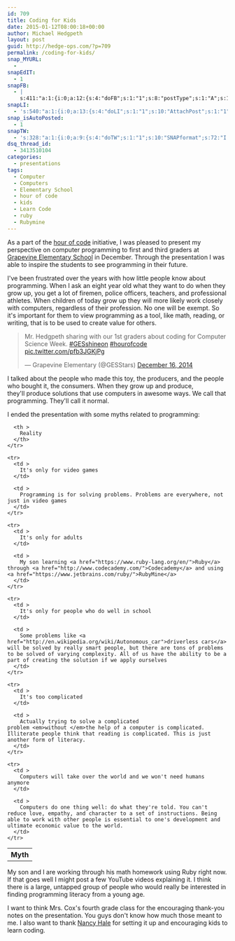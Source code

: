 ```yaml
---
id: 709
title: Coding for Kids
date: 2015-01-12T08:00:18+00:00
author: Michael Hedgpeth
layout: post
guid: http://hedge-ops.com/?p=709
permalink: /coding-for-kids/
snap_MYURL:
  - 
snapEdIT:
  - 1
snapFB:
  - |
    s:411:"a:1:{i:0;a:12:{s:4:"doFB";s:1:"1";s:8:"postType";s:1:"A";s:10:"AttachPost";s:1:"2";s:10:"SNAPformat";s:65:"I had a great time at my sons' school talking about coding %SURL%";s:9:"isAutoImg";s:1:"A";s:8:"imgToUse";s:0:"";s:9:"isAutoURL";s:1:"A";s:8:"urlToUse";s:0:"";s:11:"isPrePosted";s:1:"1";s:8:"isPosted";s:1:"1";s:4:"pgID";s:35:"10152471133176268_10152514777006268";s:5:"pDate";s:19:"2015-01-12 14:01:42";}}";
snapLI:
  - 's:540:"a:1:{i:0;a:13:{s:4:"doLI";s:1:"1";s:10:"AttachPost";s:1:"1";s:10:"SNAPformat";s:41:"New post has been published on %SITENAME%";s:11:"SNAPformatT";s:18:"New Post - %TITLE%";s:9:"isAutoImg";s:1:"A";s:8:"imgToUse";s:0:"";s:9:"isAutoURL";s:1:"A";s:8:"urlToUse";s:0:"";s:11:"isPrePosted";s:1:"1";s:8:"isPosted";s:1:"1";s:4:"pgID";s:19:"5960405051980730368";s:7:"postURL";s:124:"https://www.linkedin.com/updates?discuss=&amp;scope=16659297&amp;stype=M&amp;topic=5960405051980730368&amp;type=U&amp;a=6SxO";s:5:"pDate";s:19:"2015-01-12 14:01:43";}}";'
snap_isAutoPosted:
  - 1
snapTW:
  - 's:328:"a:1:{i:0;a:9:{s:4:"doTW";s:1:"1";s:10:"SNAPformat";s:72:"I had a great time with @GESStars for the #hourofcode initiative! %SURL%";s:8:"attchImg";s:1:"1";s:9:"isAutoImg";s:1:"A";s:8:"imgToUse";s:0:"";s:11:"isPrePosted";s:1:"1";s:8:"isPosted";s:1:"1";s:4:"pgID";s:18:"554639372742430720";s:5:"pDate";s:19:"2015-01-12 14:01:46";}}";'
dsq_thread_id:
  - 3413510104
categories:
  - presentations
tags:
  - Computer
  - Computers
  - Elementary School
  - hour of code
  - kids
  - Learn Code
  - ruby
  - Rubymine
---
```

As a part of the [hour of code](http://hourofcode.com/us) initiative, I was pleased to present my perspective on computer programming to first and third graders at [Grapevine Elementary School](http://www.gcisd-k12.org/Domain/1675) in December. Through the presentation I was able to inspire the students to see programming in their future.<!--more-->

I've been frustrated over the years with how little people know about programming. When I ask an eight year old what they want to do when they grow up, you get a lot of firemen, police officers, teachers, and professional athletes. When children of today grow up they will more likely work closely with computers, regardless of their profession. No one will be exempt. So it's important for them to view programming as a tool, like math, reading, or writing, that is to be used to create value for others.

<blockquote class="twitter-tweet" lang="en">
  <p>
    Mr. Hedgpeth sharing with our 1st graders about coding for Computer Science Week. <a href="https://twitter.com/hashtag/GESshineon?src=hash">#GESshineon</a> <a href="https://twitter.com/hashtag/hourofcode?src=hash">#hourofcode</a> <a href="http://t.co/pfb3JGKjPg">pic.twitter.com/pfb3JGKjPg</a>
  </p>
  
  <p>
    — Grapevine Elementary (@GESStars) <a href="https://twitter.com/GESStars/status/544871858835697664">December 16, 2014</a>
  </p>
</blockquote>


  
I talked about the people who made this toy, the producers, and the people who bought it, the consumers. When they grow up and produce, they'll produce solutions that use computers in awesome ways. We call that programming. They'll call it normal.

I ended the presentation with some myths related to programming:

<div class="table-responsive">
  <table  style="width:100%; "  class="easy-table easy-table-default " border="0">
    <tr>
      <th >
        Myth
      </th>
      
      <th >
        Reality
      </th>
    </tr>
    
    <tr>
      <td >
        It's only for video games
      </td>
      
      <td >
        Programming is for solving problems. Problems are everywhere, not just in video games
      </td>
    </tr>
    
    <tr>
      <td >
        It's only for adults
      </td>
      
      <td >
        My son learning <a href="https://www.ruby-lang.org/en/">Ruby</a> through <a href="http://www.codecademy.com/">Codecademy</a> and using <a href="https://www.jetbrains.com/ruby/">RubyMine</a>
      </td>
    </tr>
    
    <tr>
      <td >
        It's only for people who do well in school
      </td>
      
      <td >
        Some problems like <a href="http://en.wikipedia.org/wiki/Autonomous_car">driverless cars</a> will be solved by really smart people, but there are tons of problems to be solved of varying complexity. All of us have the ability to be a part of creating the solution if we apply ourselves
      </td>
    </tr>
    
    <tr>
      <td >
        It's too complicated
      </td>
      
      <td >
        Actually trying to solve a complicated problem <em>without </em>the help of a computer is complicated. Illiterate people think that reading is complicated. This is just another form of literacy.
      </td>
    </tr>
    
    <tr>
      <td >
        Computers will take over the world and we won't need humans anymore
      </td>
      
      <td >
        Computers do one thing well: do what they're told. You can't reduce love, empathy, and character to a set of instructions. Being able to work with other people is essential to one's development and ultimate economic value to the world.
      </td>
    </tr>
  </table>
</div>

My son and I are working through his math homework using Ruby right now. If that goes well I might post a few YouTube videos explaining it. I think there is a large, untapped group of people who would really be interested in finding programming literacy from a young age.

I want to think Mrs. Cox's fourth grade class for the encouraging thank-you notes on the presentation. You guys don't know how much those meant to me. I also want to thank [Nancy Hale](http://www.gcisd-k12.org/Domain/2938) for setting it up and encouraging kids to learn coding.